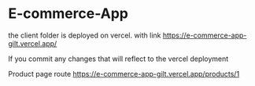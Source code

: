 # E-commerce-App

the client folder is deployed on vercel. with link https://e-commerce-app-gilt.vercel.app/

If you commit any changes that will reflect to the vercel deployment

Product page route https://e-commerce-app-gilt.vercel.app/products/1
